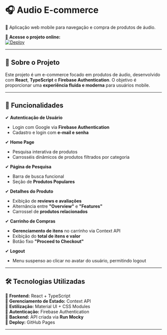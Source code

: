 # 🎧 Audio E-commerce

🚀 Aplicação web mobile para navegação e compra de produtos de áudio.

🔗 **Acesse o projeto online:**  
[![Deploy](https://img.shields.io/badge/Ver%20Demo%20Online-0ACF83?style=for-the-badge&logo=vercel&logoColor=white)](https://ramon-luiss.github.io/desafio_3/)

---

## 📌 **Sobre o Projeto**
Este projeto é um e-commerce focado em produtos de áudio, desenvolvido com **React**, **TypeScript** e **Firebase Authentication**. O objetivo é proporcionar uma **experiência fluida e moderna** para usuários mobile.

---

## 🚀 **Funcionalidades**
✔ **Autenticação de Usuário**
   - Login com Google via **Firebase Authentication**  
   - Cadastro e login com **e-mail e senha**  

✔ **Home Page**
   - Pesquisa interativa de produtos  
   - Carrosséis dinâmicos de produtos filtrados por categoria  

✔ **Página de Pesquisa**
   - Barra de busca funcional  
   - Seção de **Produtos Populares**  

✔ **Detalhes do Produto**
   - Exibição de **reviews e avaliações**  
   - Alternância entre **"Overview"** e **"Features"**  
   - Carrossel de **produtos relacionados**  

✔ **Carrinho de Compras**
   - **Gerenciamento de itens** no carrinho via Context API  
   - Exibição do **total de itens e valor**  
   - Botão fixo **"Proceed to Checkout"**  

✔ **Logout**
   - Menu suspenso ao clicar no avatar do usuário, permitindo logout  

---

## 🛠 **Tecnologias Utilizadas**
🔹 **Frontend:** React + TypeScript  
🔹 **Gerenciamento de Estado:** Context API  
🔹 **Estilização:** Material UI + CSS Modules  
🔹 **Autenticação:** Firebase Authentication  
🔹 **Backend:** API criada via **Run Mocky**  
🔹 **Deploy:** GitHub Pages  

---

